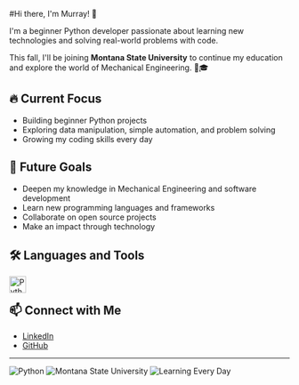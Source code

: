  #Hi there, I'm Murray! 👋

I'm a beginner Python developer passionate about learning new technologies and solving real-world problems with code.

This fall, I'll be joining **Montana State University** to continue my education and explore the world of Mechanical Engineering. 🐾🎓

## 🔥 Current Focus
- Building beginner Python projects
- Exploring data manipulation, simple automation, and problem solving
- Growing my coding skills every day

## 🚀 Future Goals
- Deepen my knowledge in Mechanical Engineering and software development
- Learn new programming languages and frameworks
- Collaborate on open source projects
- Make an impact through technology

## 🛠️ Languages and Tools
<img align="left" alt="Python" width="30px" src="https://cdn.jsdelivr.net/gh/devicons/devicon/icons/python/python-original.svg" />
&nbsp;

<br/>

## 📫 Connect with Me
- [LinkedIn](https://www.linkedin.com/in/murray-stebbins-03a37834a/)
- [GitHub](https://github.com/murray211)

---

<!-- Optional: Fun badges -->
![Python](https://img.shields.io/badge/Python-Beginner-blue?logo=python)
![Montana State University](https://img.shields.io/badge/MSU-'29-blue)
![Learning Every Day](https://img.shields.io/badge/Learning-Everyday-FF6F61)
